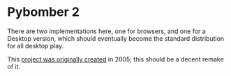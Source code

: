 
# Pybomber 2

There are two implementations here, one for browsers, and one for a
Desktop version, which should eventually become the standard
distribution for all desktop play.

This [project was originally
created](http://www.pygame.org/projects/20/194/) in 2005; this
should be a decent remake of it.



